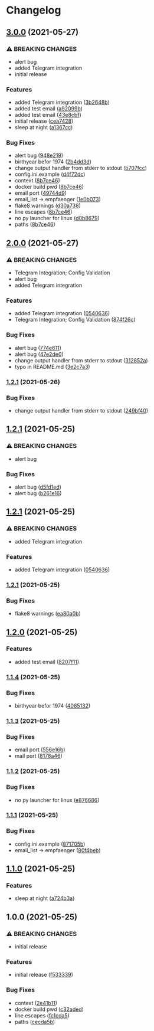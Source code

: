 # Changelog

## [3.0.0](https://www.github.com/sibalzer/impfbot/compare/v2.0.0...v3.0.0) (2021-05-27)


### ⚠ BREAKING CHANGES

* alert bug
* added Telegram integration
* initial release

### Features

* added Telegram integration ([3b2648b](https://www.github.com/sibalzer/impfbot/commit/3b2648ba5d27df9131f988136b7db3f1b7ef8950))
* added test email ([a92099b](https://www.github.com/sibalzer/impfbot/commit/a92099b359b7f1fa916626a6167f9cf735b17161))
* added test email ([43e8cbf](https://www.github.com/sibalzer/impfbot/commit/43e8cbf0a89ed2c733d97dbf6a48e819d2232aa9))
* initial release ([cea7428](https://www.github.com/sibalzer/impfbot/commit/cea7428fdfb20cf35904b58b87642d4a5232d184))
* sleep at night ([a1367cc](https://www.github.com/sibalzer/impfbot/commit/a1367cc91704708b1faf371f0e4a6130791b2c17))


### Bug Fixes

* alert bug ([948e219](https://www.github.com/sibalzer/impfbot/commit/948e219d6b1eb98ecbb8c56a5823eccc921bdbd2))
* birthyear befor 1974 ([2b4dd3d](https://www.github.com/sibalzer/impfbot/commit/2b4dd3daa8be041fee520eb2159ae5889d676fa7))
* change output handler from stderr to stdout ([b707fcc](https://www.github.com/sibalzer/impfbot/commit/b707fcc199c546684de0389b31444bf03121f538))
* config.ini.example ([d4f72dc](https://www.github.com/sibalzer/impfbot/commit/d4f72dc0fc8fd4588e308aef5dcfc0e20f238687))
* context ([8b7ce46](https://www.github.com/sibalzer/impfbot/commit/8b7ce469a2828fa39490b4a6ccf7d5cc496bef34))
* docker build pwd ([8b7ce46](https://www.github.com/sibalzer/impfbot/commit/8b7ce469a2828fa39490b4a6ccf7d5cc496bef34))
* email port ([49744d9](https://www.github.com/sibalzer/impfbot/commit/49744d995a603afec8753ce1e21532919e5c9d4a))
* email_list -> empfaenger ([1e0b073](https://www.github.com/sibalzer/impfbot/commit/1e0b0733e1b9f133793a2dbef1387a5bb9797621))
* flake8 warnings ([d30a738](https://www.github.com/sibalzer/impfbot/commit/d30a73859630f0d671d3acb35ae244cacab14d52))
* line escapes ([8b7ce46](https://www.github.com/sibalzer/impfbot/commit/8b7ce469a2828fa39490b4a6ccf7d5cc496bef34))
* no py launcher for linux ([d0b8679](https://www.github.com/sibalzer/impfbot/commit/d0b86793d2bbab9d12bb799d1c088ac4990e75ea))
* paths ([8b7ce46](https://www.github.com/sibalzer/impfbot/commit/8b7ce469a2828fa39490b4a6ccf7d5cc496bef34))

## [2.0.0](https://www.github.com/sibalzer/impfbot/compare/v1.2.1...v2.0.0) (2021-05-27)


### ⚠ BREAKING CHANGES

* Telegram Integration; Config Validation
* alert bug
* added Telegram integration

### Features

* added Telegram integration ([0540636](https://www.github.com/sibalzer/impfbot/commit/0540636f1e6b31a15ab28a438587615ffddbb33c))
* Telegram Integration; Config Validation ([874f26c](https://www.github.com/sibalzer/impfbot/commit/874f26ce5328bb44911864a8b108a764d2b4cf25))


### Bug Fixes

* alert bug ([774e611](https://www.github.com/sibalzer/impfbot/commit/774e611bef1249a352d9cf3178c1810af5d3cced))
* alert bug ([47e2de0](https://www.github.com/sibalzer/impfbot/commit/47e2de0eb2f2e07b34e3c17cb7776ebaf98106cd))
* change output handler from stderr to stdout ([312852a](https://www.github.com/sibalzer/impfbot/commit/312852af0cdba8d3c97cf9985bd601945dd207aa))
* typo in README.md ([3e2c7a3](https://www.github.com/sibalzer/impfbot/commit/3e2c7a3af623ab2057d48fc0291549d76d253d1f))

### [1.2.1](https://www.github.com/sibalzer/impfbot/compare/v1.2.1...v1.2.1) (2021-05-26)


### Bug Fixes

* change output handler from stderr to stdout ([249bf40](https://www.github.com/sibalzer/impfbot/commit/249bf409f1bac30f42e072c46fb191273f3a6fec))

## [1.2.1](https://www.github.com/sibalzer/impfbot/compare/v1.2.1...v1.2.1) (2021-05-25)


### ⚠ BREAKING CHANGES

* alert bug

### Bug Fixes

* alert bug ([d5fd1ed](https://www.github.com/sibalzer/impfbot/commit/d5fd1ed2675683dd35cccce6868f3392d52c18df))
* alert bug ([b261e16](https://www.github.com/sibalzer/impfbot/commit/b261e16f49eae7a18dea8fa652a08c3bde2af5fa))

## [1.2.1](https://www.github.com/sibalzer/impfbot/compare/v1.2.1...v1.2.1) (2021-05-25)


### ⚠ BREAKING CHANGES

* added Telegram integration

### Features

* added Telegram integration ([0540636](https://www.github.com/sibalzer/impfbot/commit/0540636f1e6b31a15ab28a438587615ffddbb33c))

### [1.2.1](https://www.github.com/sibalzer/impfbot/compare/v1.2.0...v1.2.1) (2021-05-25)


### Bug Fixes

* flake8 warnings ([ea80a0b](https://www.github.com/sibalzer/impfbot/commit/ea80a0b2d07349bbf5460a8e1f634adec4e64dd9))

## [1.2.0](https://www.github.com/sibalzer/impfbot/compare/v1.1.4...v1.2.0) (2021-05-25)


### Features

* added test email ([8207f11](https://www.github.com/sibalzer/impfbot/commit/8207f114da600d702c17bd45d8f73c7f8d15bb2e))

### [1.1.4](https://www.github.com/sibalzer/impfbot/compare/v1.1.3...v1.1.4) (2021-05-25)


### Bug Fixes

* birthyear befor 1974 ([4065132](https://www.github.com/sibalzer/impfbot/commit/4065132914fb961390324d3387a51b021243260a))

### [1.1.3](https://www.github.com/sibalzer/impfbot/compare/v1.1.2...v1.1.3) (2021-05-25)


### Bug Fixes

* email port ([556e16b](https://www.github.com/sibalzer/impfbot/commit/556e16b55a15d96a9082e29e390d074428193b82))
* mail port ([8178a46](https://www.github.com/sibalzer/impfbot/commit/8178a462c53f671874e5fa390a345367da98d460))

### [1.1.2](https://www.github.com/sibalzer/impfbot/compare/v1.1.1...v1.1.2) (2021-05-25)


### Bug Fixes

* no py launcher for linux ([e876686](https://www.github.com/sibalzer/impfbot/commit/e876686f6132156cb1461cab826efc890a94591e))

### [1.1.1](https://www.github.com/sibalzer/impfbot/compare/v1.1.0...v1.1.1) (2021-05-25)


### Bug Fixes

* config.ini.example ([871705b](https://www.github.com/sibalzer/impfbot/commit/871705b5054b91f85677ecd65730c5d8c0241e0d))
* email_list -> empfaenger ([80f4beb](https://www.github.com/sibalzer/impfbot/commit/80f4bebe794058ddd2bfa50a275a08f787f18e3f))

## [1.1.0](https://www.github.com/sibalzer/impfbot/compare/v1.0.0...v1.1.0) (2021-05-25)


### Features

* sleep at night ([a724b3a](https://www.github.com/sibalzer/impfbot/commit/a724b3af579fa4d6347371a6ea78c7994d4d68eb))

## 1.0.0 (2021-05-25)


### ⚠ BREAKING CHANGES

* initial release

### Features

* initial release ([f533339](https://www.github.com/sibalzer/impfbot/commit/f533339cd9923863fbc64ee89d23dcb17e1bc393))


### Bug Fixes

* context ([2e41b11](https://www.github.com/sibalzer/impfbot/commit/2e41b110b469652230aa4f5eb01fc928f649efcb))
* docker build pwd ([c32aded](https://www.github.com/sibalzer/impfbot/commit/c32aded8c53f04a58d9d5482fc3b997eac2290ae))
* line escapes ([fc1cda5](https://www.github.com/sibalzer/impfbot/commit/fc1cda5df14f1ce7ec5c7fb2c163ba85169f5b5a))
* paths ([cecda5b](https://www.github.com/sibalzer/impfbot/commit/cecda5b460f6385ba646529e6c55c18dd8b038f4))
